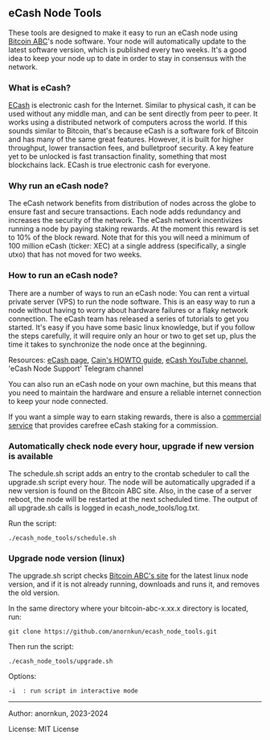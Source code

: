 ## eCash Node Tools 


These tools are designed to make it easy to run an eCash node using [Bitcoin ABC](https://www.bitcoinabc.org/)'s node software.
Your node will automatically update to the latest software version, which is published every two weeks. It's a good idea to keep your node up to date in order to stay in consensus with the network.

### What is eCash?

[ECash](https://e.cash) is electronic cash for the Internet. Similar to physical cash, it can be used without any middle man, and can be sent directly from peer to peer. It works using a distributed network of computers across the world. If this sounds similar to Bitcoin, that's because eCash is a software fork of Bitcoin and has many of the same great features. However, it is built for higher throughput, lower transaction fees, and bulletproof security. A key feature yet to be unlocked is fast transaction finality, something that most blockchains lack. ECash is true electronic cash for everyone.


### Why run an eCash node?

The eCash network benefits from distribution of nodes across the globe to ensure fast and secure transactions. Each node adds redundancy and increases the security of the network. The eCash network incentivizes running a node by paying staking rewards. At the moment this reward is set to 10% of the block reward. Note that for this you will need a minimum of 100 million eCash (ticker: XEC) at a single address (specifically, a single utxo) that has not moved for two weeks.

### How to run an eCash node?

There are a number of ways to run an eCash node: You can rent a virtual private server (VPS) to run the node software. This is an easy way to run a node without having to worry about hardware failures or a flaky network connection.
The eCash team has released a series of tutorials to get you started. It's easy if you have some basic linux knowledge, but if you follow the steps carefully, it will require only an hour or two to get set up, plus the time it takes to synchronize the node once at the beginning.

Resources: 
[eCash page](https://e.cash/staking),
[Cain's HOWTO guide](https://proofofwriting.com/120/),
[eCash YouTube channel](https://www.youtube.com/@eCashOfficial),
'eCash Node Support' Telegram channel

You can also run an eCash node on your own machine, but this means that you need to maintain the hardware and ensure a reliable internet connection to keep your node connected.

If you want a simple way to earn staking rewards, there is also a [commercial service](https://ecashstaking.com/) that provides carefree eCash staking for a commission.




###  Automatically check node every hour, upgrade if new version is available 

The schedule.sh script adds an entry to the crontab scheduler to call the upgrade.sh script every hour. The node will be automatically upgraded if a new version is found on the Bitcoin ABC site. Also, in the case of a server reboot, the node will be restarted at the next scheduled time. The output of all upgrade.sh calls is logged in ecash_node_tools/log.txt.

Run the script:

    ./ecash_node_tools/schedule.sh



### Upgrade node version (linux)

The upgrade.sh script checks [Bitcoin ABC's site](https://download.bitcoinabc.org/latest/linux/) for the latest linux node version, and if it is not already running, downloads and runs it, and removes the old version.

In the same directory where your bitcoin-abc-x.xx.x directory is located, run:

    git clone https://github.com/anornkun/ecash_node_tools.git

Then run the script:

    ./ecash_node_tools/upgrade.sh


Options:

    -i  : run script in interactive mode





---
Author: anornkun, 2023-2024

License: MIT License

